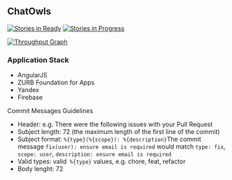 ## ChatOwls


[![Stories in Ready](https://badge.waffle.io/HackOwls/chatowls.png?label=ready&title=Ready)](https://waffle.io/HackOwls/chatowls)
[![Stories in Progress](https://badge.waffle.io/HackOwls/chatowls.png?label=doing&title=Doing)](https://waffle.io/HackOwls/chatowls)

[![Throughput Graph](https://graphs.waffle.io/HackOwls/chatowls/throughput.svg)](https://waffle.io/HackOwls/chatowls/metrics)

### Application Stack
- AngularJS
- ZURB Foundation for Apps
- Yandex
- Firebase

Commit Messages Guidelines
- Header: e.g. There were the following issues with your Pull Request
- Subject length: 72 (the maximum length of the first line of the commit)
- Subject format: `%{type}(%{scope}): %{description}`The commit message `fix(user): ensure email is required` would match `type: fix`, `scope: user`, `description: ensure email is required`
- Valid types: valid` %{type}` values, e.g. chore, feat, refactor
- Body lenght: 72
